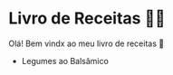 # Livro de Receitas :man_cook:

Olá! Bem vindx ao meu livro de receitas :wave:

- Legumes ao Balsâmico
